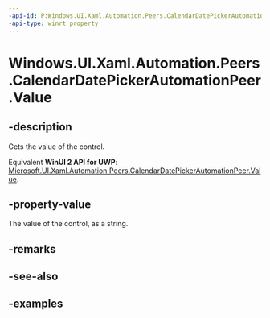 ```yaml
---
-api-id: P:Windows.UI.Xaml.Automation.Peers.CalendarDatePickerAutomationPeer.Value
-api-type: winrt property
---
```


<!-- Property syntax.
public string Value { get; }
-->

# Windows.UI.Xaml.Automation.Peers.CalendarDatePickerAutomationPeer.Value

## -description
Gets the value of the control.

Equivalent **WinUI 2 API for UWP**: [Microsoft.UI.Xaml.Automation.Peers.CalendarDatePickerAutomationPeer.Value](/windows/winui/api/microsoft.ui.xaml.automation.peers.calendardatepickerautomationpeer.value).

## -property-value
The value of the control, as a string.

## -remarks

## -see-also

## -examples

